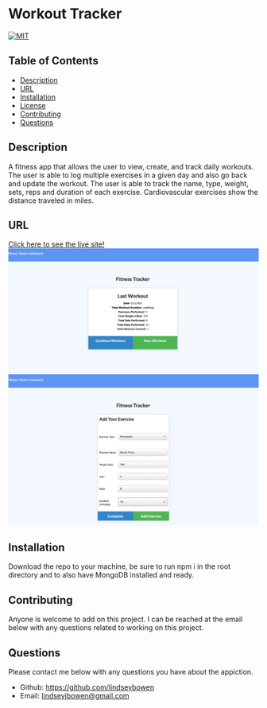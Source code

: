 # Workout Tracker
[![MIT](https://img.shields.io/badge/License-MIT-yellow.svg)](https://opensource.org/licenses/MIT)
## Table of Contents
* [Description](#description)
* [URL](#url)
* [Installation](#installation)
* [License](#license)
* [Contributing](#contributing)
* [Questions](#questions)
## Description 
A fitness app that allows the user to view, create, and track daily workouts. The user is able to log multiple exercises in a given day and also go back and update the workout. The user is able to track the name, type, weight, sets, reps and duration of each exercise. Cardiovascular exercises show the distance traveled in miles.
## URL
[Click here to see the live site!]()
![Screenshot Deployed Website](public/images/Homepage.png)
![Screenshot Deployed Website](public/images/NewWorkout.png)
## Installation
 Download the repo to your machine, be sure to run npm i in the root directory and to also have MongoDB installed and ready.

## Contributing
Anyone is welcome to add on this project. I can be reached at the email below with any questions related to working on this project.

## Questions
Please contact me below with any questions you have about the appiction.
* Github: https://github.com/lindseybowen
* Email: lindseyjbowen@gmail.com